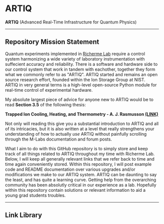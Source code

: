 # ARTIQ

**ARTIQ** (Advanced Real-Time Infrastructure for Quantum Physics)  
___

## Repository Mission Statement 

Quantum experiments implemented in [Richerme Lab](https://iontrap.physics.indiana.edu/) require a control system harmonizing a wide variety of laboratory instrumentation with suffecient accuracy and reliability. There is a software 
and hardware side to our control system that work in tandem with eachother, together they form what we commonly refer to as "ARTIQ". ARTIQ started and remains an open source research effort, founded within the Ion Storage Group at NIST. ARTIQ in very general 
terms is a high-level open-source Python module for real-time control of experimental hardware. 

My absolute largest piece of advice for anyone new to ARTIQ would be to read **Section 3.5** of the following thesis: 

**Trapped Ion Cooling, Heating, and Thermometry - A. J. Rasmusson [(LINK)](https://iontrap.physics.indiana.edu/papers/Rasmusson-Thesis.pdf)**

Not only will reading this give you a substantial introduction to ARTIQ and all of its intricacies, but it is also written at a level that really strengthens your understanding of how to actually *use* ARTIQ without painfully scrolling through the M-Labs documentation and forum posts.

What I aim to do with this GitHub repository is to simply store and keep track of all things related to ARTIQ throughout my time with Richerme Lab. Below, I will keep all generally relevant links that we refer back to time and time again conveniently stored. Within this repository, I will post example code and README documentation over various upgrades and/or modifications we make to our ARTIQ system. ARTIQ can be daunting to say the least, and has quite a learning curve. Getting help from the overarching community has been absolutly critical in our experience as a lab. Hopefully within this repository contain solutions or relevant information to aid a young grad students troubles. 

___

## Link Library


